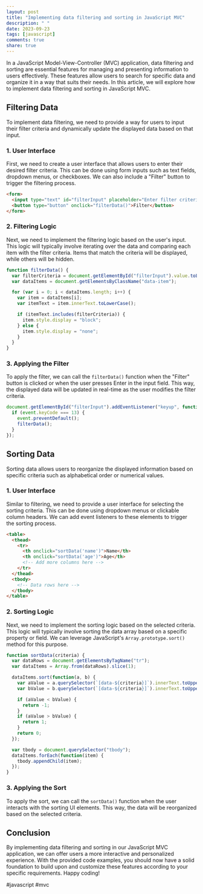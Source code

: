 ```yaml
---
layout: post
title: "Implementing data filtering and sorting in JavaScript MVC"
description: " "
date: 2023-09-23
tags: [javascript]
comments: true
share: true
---
```


In a JavaScript Model-View-Controller (MVC) application, data filtering and sorting are essential features for managing and presenting information to users effectively. These features allow users to search for specific data and organize it in a way that suits their needs. In this article, we will explore how to implement data filtering and sorting in JavaScript MVC.

## Filtering Data

To implement data filtering, we need to provide a way for users to input their filter criteria and dynamically update the displayed data based on that input.

### 1. User Interface

First, we need to create a user interface that allows users to enter their desired filter criteria. This can be done using form inputs such as text fields, dropdown menus, or checkboxes. We can also include a "Filter" button to trigger the filtering process.

```html
<form>
  <input type="text" id="filterInput" placeholder="Enter filter criteria">
  <button type="button" onclick="filterData()">Filter</button>
</form>
```

### 2. Filtering Logic

Next, we need to implement the filtering logic based on the user's input. This logic will typically involve iterating over the data and comparing each item with the filter criteria. Items that match the criteria will be displayed, while others will be hidden.

```javascript
function filterData() {
  var filterCriteria = document.getElementById("filterInput").value.toLowerCase();
  var dataItems = document.getElementsByClassName("data-item");

  for (var i = 0; i < dataItems.length; i++) {
    var item = dataItems[i];
    var itemText = item.innerText.toLowerCase();

    if (itemText.includes(filterCriteria)) {
      item.style.display = "block";
    } else {
      item.style.display = "none";
    }
  }
}
```

### 3. Applying the Filter

To apply the filter, we can call the `filterData()` function when the "Filter" button is clicked or when the user presses Enter in the input field. This way, the displayed data will be updated in real-time as the user modifies the filter criteria.

```javascript
document.getElementById("filterInput").addEventListener("keyup", function(event) {
  if (event.keyCode === 13) {
    event.preventDefault();
    filterData();
  }
});
```

## Sorting Data

Sorting data allows users to reorganize the displayed information based on specific criteria such as alphabetical order or numerical values.

### 1. User Interface

Similar to filtering, we need to provide a user interface for selecting the sorting criteria. This can be done using dropdown menus or clickable column headers. We can add event listeners to these elements to trigger the sorting process.

```html
<table>
  <thead>
    <tr>
      <th onclick="sortData('name')">Name</th>
      <th onclick="sortData('age')">Age</th>
      <!-- Add more columns here -->
    </tr>
  </thead>
  <tbody>
    <!-- Data rows here -->
  </tbody>
</table>
```

### 2. Sorting Logic

Next, we need to implement the sorting logic based on the selected criteria. This logic will typically involve sorting the data array based on a specific property or field. We can leverage JavaScript's `Array.prototype.sort()` method for this purpose.

```javascript
function sortData(criteria) {
  var dataRows = document.getElementsByTagName("tr");
  var dataItems = Array.from(dataRows).slice(1);

  dataItems.sort(function(a, b) {
    var aValue = a.querySelector(`[data-${criteria}]`).innerText.toUpperCase();
    var bValue = b.querySelector(`[data-${criteria}]`).innerText.toUpperCase();

    if (aValue < bValue) {
      return -1;
    }
    if (aValue > bValue) {
      return 1;
    }
    return 0;
  });

  var tbody = document.querySelector("tbody");
  dataItems.forEach(function(item) {
    tbody.appendChild(item);
  });
}
```

### 3. Applying the Sort

To apply the sort, we can call the `sortData()` function when the user interacts with the sorting UI elements. This way, the data will be reorganized based on the selected criteria.

## Conclusion

By implementing data filtering and sorting in our JavaScript MVC application, we can offer users a more interactive and personalized experience. With the provided code examples, you should now have a solid foundation to build upon and customize these features according to your specific requirements. Happy coding!

#javascript #mvc
